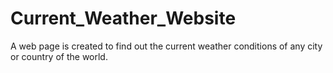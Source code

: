 # Current_Weather_Website
A web page is created to find out the current weather conditions of any city or country of the world.
